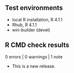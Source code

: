 ## Test environments
* local R installation, R 4.1.1
* Rhub, R 4.1.1
* win-builder (devel)

## R CMD check results

0 errors | 0 warnings | 1 note

* This is a new release.
